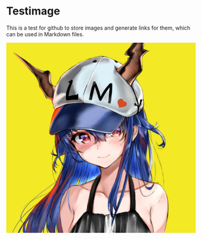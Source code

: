 # Testimage

This is a test for github to store images and generate links for them, which can be used in Markdown files.

![](https://raw.githubusercontent.com/Miracller/Testimage/main/LM.jpg)